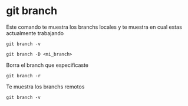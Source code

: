 git branch
==========
Este comando te muestra los branchs locales y te muestra en cual estas actualmente trabajando
```
git branch -v
```

```
git branch -D <mi_branch>
```
Borra el branch que especificaste
```
git branch -r
```
Te muestra los branchs remotos
```
git branch -v
```
